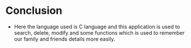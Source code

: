 # Conclusion
* Here the language used is C language and this application is used to search, delete, modify and some functions which is used to remember our family and friends details more easily.


